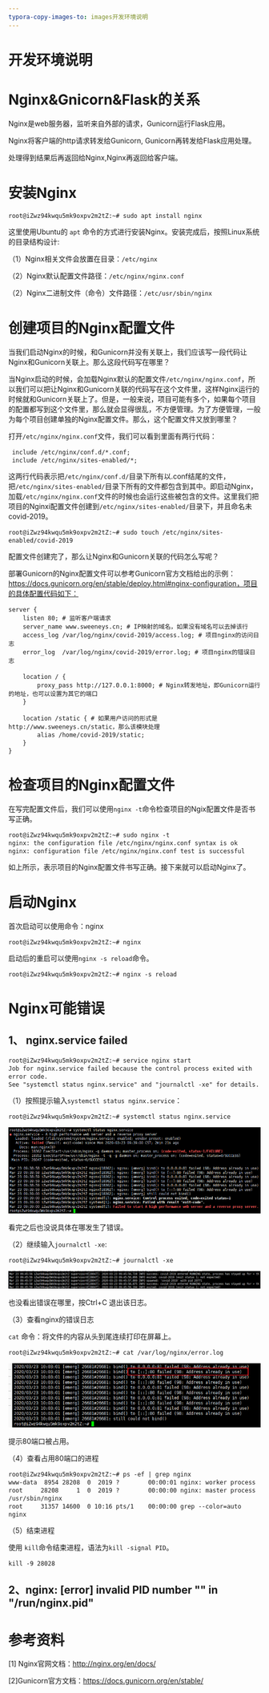 ```yaml
---
typora-copy-images-to: images开发环境说明
---
```


# 开发环境说明

# Nginx&Gnicorn&Flask的关系

Nginx是web服务器，监听来自外部的请求，Gunicorn运行Flask应用。

Nginx将客户端的http请求转发给Gunicorn, Gunicorn再转发给Flask应用处理。

处理得到结果后再返回给Nginx,Nginx再返回给客户端。

# 安装Nginx

```
root@iZwz94kwqu5mk9oxpv2m2tZ:~# sudo apt install nginx
```

这里使用Ubuntu的 `apt` 命令的方式进行安装Nginx。安装完成后，按照Linux系统的目录结构设计:

（1）Nginx相关文件会放置在目录：`/etc/nginx`

（2）Nginx默认配置文件路径：`/etc/nginx/nginx.conf`

（2）Nginx二进制文件（命令）文件路径：`/etc/usr/sbin/nginx`

# 创建项目的Nginx配置文件

当我们启动Nginx的时候，和Gunicorn并没有关联上，我们应该写一段代码让Nginx和Gunicorn关联上。那么这段代码写在哪里？



当Nginx启动的时候，会加载Nginx默认的配置文件`/etc/nginx/nginx.conf`，所以我们可以把让Nginx和Gunicorn关联的代码写在这个文件里，这样Nginx运行的时候就和Gunicorn关联上了。但是，一般来说，项目可能有多个，如果每个项目的配置都写到这个文件里，那么就会显得很乱，不方便管理。为了方便管理，一般为每个项目创建单独的Nginx配置文件。那么，这个配置文件又放到哪里？



打开`/etc/nginx/nginx.conf`文件，我们可以看到里面有两行代码：

```
 include /etc/nginx/conf.d/*.conf;
 include /etc/nginx/sites-enabled/*;
```

这两行代码表示把`/etc/nginx/conf.d/`目录下所有以.conf结尾的文件，把`/etc/nginx/sites-enabled/`目录下所有的文件都包含到其中。即启动Nginx，加载`/etc/nginx/nginx.conf`文件的时候也会运行这些被包含的文件。这里我们把项目的Nginxi配置文件创建到`/etc/nginx/sites-enabled/`目录下，并且命名未covid-2019。

```
root@iZwz94kwqu5mk9oxpv2m2tZ:~# sudo touch /etc/nginx/sites-enabled/covid-2019
```

配置文件创建完了，那么让Nginx和Gunicorn关联的代码怎么写呢？



部署Gunicorn的Nginx配置文件可以参考Gunicorn官方文档给出的示例：https://docs.gunicorn.org/en/stable/deploy.html#nginx-configuration，项目的具体配置代码如下：

```
server {
    listen 80; # 监听客户端请求
    server_name www.sweeneys.cn; # IP映射的域名，如果没有域名可以去掉该行
    access_log /var/log/nginx/covid-2019/access.log; # 项目nginx的访问日志
    error_log  /var/log/nginx/covid-2019/error.log; # 项目nginx的错误日志

    location / {
		proxy_pass http://127.0.0.1:8000; # Nginx转发地址，即Gunicorn运行的地址，也可以设置为其它的端口	
    }

    location /static { # 如果用户访问的形式是http://www.sweeneys.cn/static，那么该模块处理
		alias /home/covid-2019/static;
    }
}
```

# 检查项目的Nginx配置文件

在写完配置文件后，我们可以使用`nginx -t`命令检查项目的Ngix配置文件是否书写正确。

```
root@iZwz94kwqu5mk9oxpv2m2tZ:~# sudo nginx -t
nginx: the configuration file /etc/nginx/nginx.conf syntax is ok
nginx: configuration file /etc/nginx/nginx.conf test is successful
```

如上所示，表示项目的Nginx配置文件书写正确。接下来就可以启动Nginx了。

# 启动Nginx

首次启动可以使用命令：nginx

```
root@iZwz94kwqu5mk9oxpv2m2tZ:~# nginx
```

启动后的重启可以使用`nginx -s reload`命令。

```
root@iZwz94kwqu5mk9oxpv2m2tZ:~# nginx -s reload
```

# Nginx可能错误

## 1、 nginx.service failed

```
root@iZwz94kwqu5mk9oxpv2m2tZ:~# service nginx start
Job for nginx.service failed because the control process exited with error code.
See "systemctl status nginx.service" and "journalctl -xe" for details.
```

（1）按照提示输入`systemctl status nginx.service`：

```
root@iZwz94kwqu5mk9oxpv2m2tZ:~# systemctl status nginx.service
```

![image-20200323094431384](images/image-20200323094431384.png)

看完之后也没说具体在哪发生了错误。

（2）继续输入`journalctl -xe`:

```
root@iZwz94kwqu5mk9oxpv2m2tZ:~# journalctl -xe
```

![image-20200323094625546](images/image-20200323094625546.png)

也没看出错误在哪里，按Ctrl+C 退出该日志。

（3）查看nginx的错误日志

`cat` 命令：将文件的内容从头到尾连续打印在屏幕上。

```
root@iZwz94kwqu5mk9oxpv2m2tZ:~# cat /var/log/nginx/error.log
```

![image-20200323100544223](images/image-20200323100544223.png)

 提示80端口被占用。

（4）查看占用80端口的进程

```
root@iZwz94kwqu5mk9oxpv2m2tZ:~# ps -ef | grep nginx
www-data  8954 28208  0  2019 ?        00:00:01 nginx: worker process
root     28208     1  0  2019 ?        00:00:00 nginx: master process /usr/sbin/nginx
root     31357 14600  0 10:16 pts/1    00:00:00 grep --color=auto nginx

```

（5）结束进程

 使用 `kill`命令结束进程，语法为`kill -signal PID`。

```
kill -9 28028 
```

## 2、nginx: [error] invalid PID number "" in "/run/nginx.pid"

# 参考资料

[1] Nginx官网文档：http://nginx.org/en/docs/

[2]Gunicorn官方文档：https://docs.gunicorn.org/en/stable/